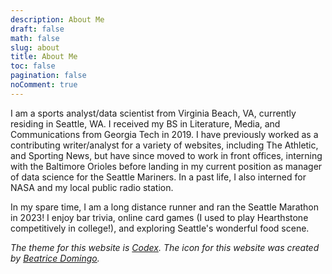 ```yaml
---
description: About Me
draft: false
math: false
slug: about
title: About Me
toc: false
pagination: false
noComment: true
---
```


I am a sports analyst/data scientist from Virginia Beach, VA, currently residing in Seattle, WA. I received my BS in Literature, Media, and Communications from Georgia Tech in 2019. I have previously worked as a contributing writer/analyst for a variety of websites, including The Athletic, and Sporting News, but have since moved to work in front offices, interning with the Baltimore Orioles before landing in my current position as manager of data science for the Seattle Mariners. In a past life, I also interned for NASA and my local public radio station.

In my spare time, I am a long distance runner and ran the Seattle Marathon in 2023! I enjoy bar trivia, online card games (I used to play Hearthstone competitively in college!), and exploring Seattle's wonderful food scene.

_The theme for this website is [Codex](https://themes.gohugo.io/hugo-theme-codex/). The icon for this website was created by [Beatrice Domingo](http://beatricedomingo.com/)._